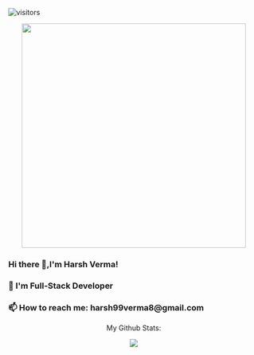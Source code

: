 ![visitors](https://visitor-badge.laobi.icu/badge?page_id=HarshVerm.HarshVerm)

<div>
    <p align='center'>
  <img src="https://media.giphy.com/media/L8K62iTDkzGX6/giphy.gif" height="450px"   />
  </p>
</div>


<h3> Hi there 👋,I'm Harsh Verma! </h3>
<h3>🌱 I'm Full-Stack Developer </h3>
<h3> 📫 How to reach me: harsh99verma8@gmail.com </h3>






<div align='center'>
 
 <p font-size=20px align='center'>
    My Github Stats:
</p>
  
    
  <img align="center" src="http://github-readme-streak-stats.herokuapp.com?user=HarshVerm&theme=dark" />

 </div>
<!--
**/** is a ✨ _special_ ✨ repository because its `README.md` (this file) appears on your GitHub profile.
Here are some ideas to get you started:
- 🔭 I'm currently working on ...
- 🌱 I'm currently learning ...
- 👯 I'm looking to collaborate on ...
- 🤔 I'm looking for help with ...
- 💬 Ask me about ...
- 📫 How to reach me: ...
- 😄 Pronouns: ...
- ⚡ Fun fact: ...
-->
